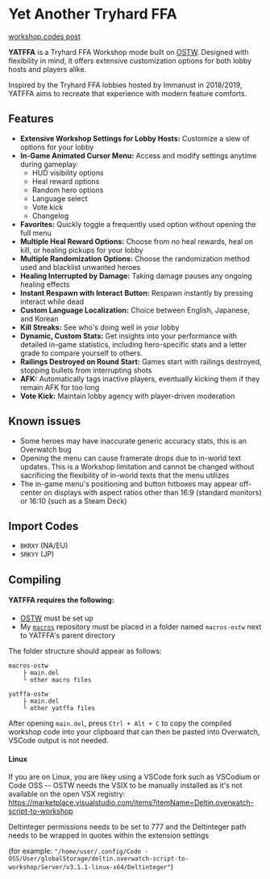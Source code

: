 # **Yet Another Tryhard FFA**
[workshop.codes post](https://workshop.codes/BKRXY)

**YATFFA** is a Tryhard FFA Workshop mode built on [OSTW](https://github.com/ItsDeltin/Overwatch-Script-To-Workshop). Designed with flexibility in mind, it offers extensive customization options for both lobby hosts and players alike.

Inspired by the Tryhard FFA lobbies hosted by Immanust in 2018/2019, YATFFA aims to recreate that experience with modern feature comforts.

## Features
- **Extensive Workshop Settings for Lobby Hosts:** Customize a slew of options for your lobby
- **In-Game Animated Cursor Menu:** Access and modify settings anytime during gameplay:
    - HUD visibility options
    - Heal reward options
    - Random hero options
    - Language select
    - Vote kick
    - Changelog
- **Favorites:** Quickly toggle a frequently used option without opening the full menu
- **Multiple Heal Reward Options:** Choose from no heal rewards, heal on kill, or healing pickups for your lobby
- **Multiple Randomization Options:** Choose the randomization method used and blacklist unwanted heroes
- **Healing Interrupted by Damage:** Taking damage pauses any ongoing healing effects
- **Instant Respawn with Interact Button:** Respawn instantly by pressing interact while dead
- **Custom Language Localization:** Choice between English, Japanese, and Korean
- **Kill Streaks:** See who's doing well in your lobby
- **Dynamic, Custom Stats:** Get insights into your performance with detailed in-game statistics, including hero-specific stats and a letter grade to compare yourself to others.
- **Railings Destroyed on Round Start:** Games start with railings destroyed, stopping bullets from interrupting shots
- **AFK:** Automatically tags inactive players, eventually kicking them if they remain AFK for too long
- **Vote Kick:** Maintain lobby agency with player-driven moderation

## Known issues
- Some heroes may have inaccurate generic accuracy stats, this is an Overwatch bug
- Opening the menu can cause framerate drops due to in-world text updates. This is a Workshop limitation and cannot be changed without sacrificing the flexibility of in-world texts that the menu utilizes
- The in-game menu's positioning and button hitboxes may appear off-center on displays with aspect ratios other than 16:9 (standard monitors) or 16:10 (such as a Steam Deck)

## Import Codes
- `BKRXY` (NA/EU)
- `5RKYY` (JP)

## Compiling
#### YATFFA requires the following:
- [OSTW](https://github.com/ItsDeltin/Overwatch-Script-To-Workshop/wiki/Getting-Started) must be set up
- My [`macros`](https://github.com/scorttt/macros-ostw) repository must be placed in a folder named `macros-ostw` next to YATFFA's parent directory

The folder structure should appear as follows:
```
macros-ostw
    ├ main.del
    └ other macro files

yatffa-ostw
    ├ main.del
    └ other yatffa files
```
After opening `main.del`, press `Ctrl + Alt + C` to copy the compiled workshop code into your clipboard that can then be pasted into Overwatch, VSCode output is not needed.

#### Linux
If you are on Linux, you are likey using a VSCode fork such as VSCodium or Code OSS -- OSTW needs the VSIX to be manually installed as it's not available on the open VSX registry: https://marketplace.visualstudio.com/items?itemName=Deltin.overwatch-script-to-workshop

Deltinteger permissions needs to be set to 777 and the Deltinteger path needs to be wrapped in quotes within the extension settings 

(for example: `"/home/user/.config/Code - OSS/User/globalStorage/deltin.overwatch-script-to-workshop/Server/v3.1.1-linux-x64/Deltinteger"`) 
